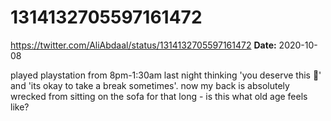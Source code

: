 # 1314132705597161472
https://twitter.com/AliAbdaal/status/1314132705597161472
**Date:** 2020-10-08

played playstation from 8pm-1:30am last night thinking 'you deserve this 🥰' and 'its okay to take a break sometimes'. now my back is absolutely wrecked from sitting on the sofa for that long - is this what old age feels like?
